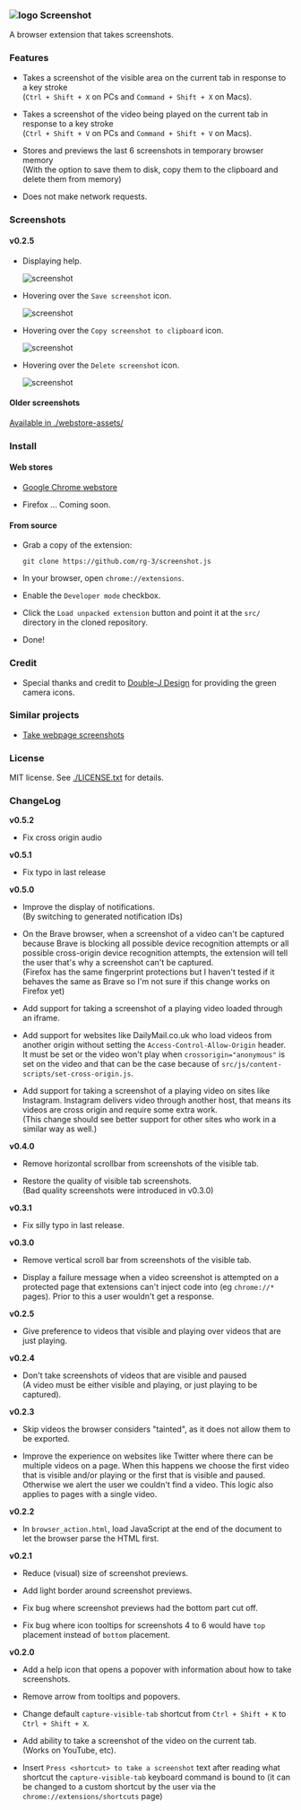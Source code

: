### ![logo](src/images/camera24.png) Screenshot

A browser extension that takes screenshots.

### Features

* Takes a screenshot of the visible area on the current tab in response to
  a key stroke  
  (`Ctrl + Shift + X` on PCs and  `Command + Shift + X` on Macs).

* Takes a screenshot of the video being played on the current tab in response to
  a key stroke  
  (`Ctrl + Shift + V` on PCs and  `Command + Shift + V` on Macs).

* Stores and previews the last 6 screenshots in temporary browser memory  
  (With the option to save them to disk, copy them to the clipboard and delete
   them from memory)

* Does not make network requests.

### Screenshots

#### v0.2.5

* Displaying help.

  ![screenshot](./webstore-assets/v0.2.5/v0.2.5_help_screenshot_1280x800.png)

* Hovering over the `Save screenshot` icon.

  ![screenshot](./webstore-assets/v0.2.1/v0.2.1_save_screenshot_1280x800.png)

* Hovering over the `Copy screenshot to clipboard` icon.

  ![screenshot](./webstore-assets/v0.2.1/v0.2.1_copy_screenshot_1280x800.png)

* Hovering over the `Delete screenshot` icon.

  ![screenshot](./webstore-assets/v0.2.1/v0.2.1_delete_screenshot_1280x800.png)

#### Older screenshots

[Available in ./webstore-assets/](./webstore-assets/)

### Install

#### Web stores

* [Google Chrome webstore](https://chrome.google.com/webstore/detail/screenshot/ehmcpclingghgidajkpodncclbginiak)

* Firefox ... Coming soon.

#### From source

* Grab a copy of the extension:

      git clone https://github.com/rg-3/screenshot.js

* In your browser, open `chrome://extensions`.

* Enable the `Developer mode` checkbox.

* Click the `Load unpacked extension` button and point it at the `src/`
  directory in the cloned repository.

* Done!

### Credit

  * Special thanks and credit to
    [Double-J Design](http://www.iconarchive.com/artist/double-j-design.html)
    for providing the green camera icons.

### Similar projects

  * [Take webpage screenshots](https://chrome.google.com/webstore/detail/take-webpage-screenshots/mcbpblocgmgfnpjjppndjkmgjaogfceg)

### License

MIT license. See [./LICENSE.txt](./LICENSE.txt) for details.

### ChangeLog

__v0.5.2__

* Fix cross origin audio

__v0.5.1__

* Fix typo in last release

__v0.5.0__

* Improve the display of notifications.  
  (By switching to generated notification IDs)

* On the Brave browser, when a screenshot of a video can't be captured because
  Brave is blocking all possible device recognition attempts or all possible
  cross-origin device recognition attempts, the extension will tell the user
  that's why a screenshot can't be captured.  
  (Firefox has the same fingerprint protections but I haven't tested if it behaves
   the same as Brave so I'm not sure if this change works on Firefox yet)

* Add support for taking a screenshot of a playing video loaded through an
  iframe.

*  Add support for websites like DailyMail.co.uk who load videos from another
   origin without setting the `Access-Control-Allow-Origin` header.
   It must be set or the video won't play when `crossorigin="anonymous"` is set
   on the video and that can be the case because of
   `src/js/content-scripts/set-cross-origin.js`.

* Add support for taking a screenshot of a playing video on sites like Instagram.
  Instagram delivers video through another host, that means its videos are
  cross origin and require some extra work.  
  (This change should see better support for other sites who work in a similar way
   as well.)

__v0.4.0__

* Remove horizontal scrollbar from screenshots of the visible tab.

* Restore the quality of visible tab screenshots.  
  (Bad quality screenshots were introduced in v0.3.0)

__v0.3.1__

* Fix silly typo in last release.

__v0.3.0__

* Remove vertical scroll bar from screenshots of the visible tab.

* Display a failure message when a video screenshot is attempted on a
  protected page that extensions can't inject code into (eg `chrome://*` pages).
  Prior to this a user wouldn't get a response.

__v0.2.5__

* Give preference to videos that visible and playing over videos that are just
  playing.

__v0.2.4__

* Don't take screenshots of videos that are visible and paused  
  (A video must be either visible and playing, or just playing to be captured).

__v0.2.3__

* Skip videos the browser considers "tainted", as it does not allow them to be
  exported.

* Improve the experience on websites like Twitter where there can be multiple
  videos on a page. When this happens we choose the first video that is visible
  and/or playing or the first that is visible and paused.  Otherwise we alert the
  user we couldn't find a video. This logic also applies to pages with a single
  video.

__v0.2.2__

* In `browser_action.html`, load JavaScript at the end of the document to let
 the browser parse the HTML first.

__v0.2.1__

* Reduce (visual) size of screenshot previews.

* Add light border around screenshot previews.

* Fix bug where screenshot previews had the bottom part cut off.

* Fix bug where icon tooltips for screenshots 4 to 6 would have `top` placement
  instead of `bottom` placement.

__v0.2.0__

* Add a help icon that opens a popover with information about how to take
  screenshots.

* Remove arrow from tooltips and popovers.

* Change default `capture-visible-tab` shortcut from `Ctrl + Shift + K` to
  `Ctrl + Shift + X`.

* Add ability to take a screenshot of the video on the current tab.  
  (Works on YouTube, etc).

* Insert `Press <shortcut> to take a screenshot` text after reading what
  shortcut the `capture-visible-tab` keyboard command is bound to (it can be changed
  to a custom shortcut by the user via the `chrome://extensions/shortcuts` page)
